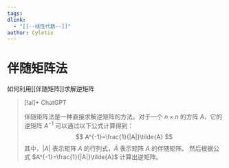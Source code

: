 ```yaml
---
tags: 
dlink:
  - "[[--线性代数--]]"
author: Cyletix
---
```

# 伴随矩阵法
如何利用[[伴随矩阵]]求解逆矩阵
> [!ai]+ ChatGPT
>
> 伴随矩阵法是一种直接求解逆矩阵的方法。对于一个 $n \times n$ 的方阵 $A$，它的逆矩阵 $A^{-1}$ 可以通过以下公式计算得到：
> $$
> A^{-1}=\frac{1}{|A|}\tilde{A}
> $$
> 其中，$|A|$ 表示矩阵 $A$ 的行列式，$\tilde{A}$ 表示矩阵 $A$ 的伴随矩阵。
> 然后根据公式 $A^{-1}=\frac{1}{|A|}\tilde{A}$ 计算出逆矩阵。

